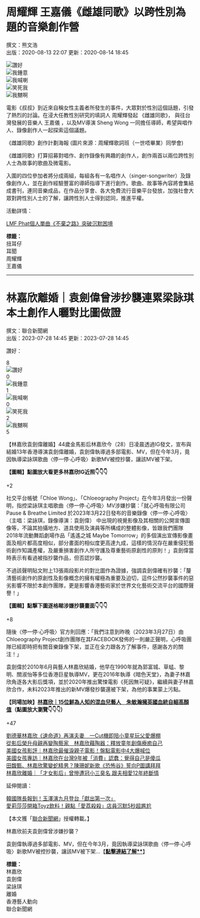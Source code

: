 # 周耀輝 王嘉儀《雌雄同歌》以跨性別為題的音樂創作營

撰文：熊文浩  
出版：2020-08-13 22:07 更新：2020-08-14 18:45  

![讚好](https://social-reaction-api.hk01.com/static/images/social-reaction-like.png)  
![我鍾意](https://social-reaction-api.hk01.com/static/images/social-reaction-heart.png)  
![我喊喇](https://social-reaction-api.hk01.com/static/images/social-reaction-sad.png)  
![笑死我](https://social-reaction-api.hk01.com/static/images/social-reaction-laugh.png)  
![我嬲啊](https://social-reaction-api.hk01.com/static/images/social-reaction-angry.png)  

電影《叔叔》到近來自稱女性主義者所發生的事件，大眾對於性別這個話題，引發了熱烈的討論。在浸大任教性別研究的填詞人 周耀輝發起 《雌雄同歌》， 與往台灣發展的音樂人 王嘉儀 ，以及MV導演 Sheng Wong 一同擔任導師，希望與唱作人、錄像創作人一起探索這個議題。

《雌雄同歌》創作計劃海報 (圖片來源：周耀輝歌詞班（一世唔畢業）同學會)

《雌雄同歌》打算招募對唱作、創作錄像有興趣的創作人，創作兩首以兩位跨性別人士為故事的歌曲及微電影。

入圍的四位參加者將分成兩組，每組各有一名唱作人（singer-songwriter）及錄像創作人，並在創作經驗豐富的導師指導下進行創作。歌曲、故事等內容將會集結成書刊，連同音樂成品，在作品分享會、各大免費流行音樂平台發放，加強社會大眾對跨性別人士的了解，讓跨性別人士得到認同，推進平權。

活動詳情：

[LMF Phat個人單曲《不棄之路》突破沉默困境](http://hk01.com/扭耳仔/510727/lmf-phat個人單曲-不棄之路-突破沉默困境)  

**標籤：**  
扭耳仔  
耳聞  
周耀輝  
王嘉儀  

---

# 林嘉欣離婚｜袁劍偉曾涉抄襲連累梁詠琪　本土創作人曬對比圖做證

撰文：聯合新聞網  
出版：2023-07-28 14:45 更新：2023-07-28 14:45  

讚好：

8  
![讚好](https://social-reaction-api.hk01.com/static/images/social-reaction-like.png)  
0  
![我鍾意](https://social-reaction-api.hk01.com/static/images/social-reaction-heart.png)  
1  
![我喊喇](https://social-reaction-api.hk01.com/static/images/social-reaction-sad.png)  
0  
![笑死我](https://social-reaction-api.hk01.com/static/images/social-reaction-laugh.png)  
2  
![我嬲啊](https://social-reaction-api.hk01.com/static/images/social-reaction-angry.png)  
5  

【林嘉欣袁劍偉離婚】44歲金馬影后林嘉欣今（28）日凌晨透過IG發文，宣布與結婚13年香港導演袁劍偉離婚，袁劍偉執導過多部電影、MV，但在今年3月，竟因執導梁詠琪歌曲〈停一停·心呼吸〉新歌MV被控抄襲，讓該MV被下架。

**【圖輯】點圖放大看更多林嘉欣IG近照👇👇👇**

+2

社交平台帳號「Chloe Wong」、「Chloeography Project」在今年3月發出一份聲明，指控梁詠琪主唱歌曲〈停一停·心呼吸〉MV涉嫌抄襲：「就心呼吸有限公司 Pause & Breathe Limited 於2023年3月22日發布的音樂錄像〈停一停·心呼吸〉（主唱：梁詠琪，錄像導演：袁劍偉） 中出現的視覺影像及其相關的公開宣傳圖像等，不論其拍攝地方、道具使用及演員等所構成的整體影像，皆跟我們團隊 2018年流動舞蹈劇場作品「遙遙之城 Maybe Tomorrow」的多個演出宣傳影像畫面及相片都高度相似，部分畫面的相似度更高達九成，這樣的情況存在嚴重侵犯藝術創作知識產權，及嚴重損害創作人所守護及尊重藝術原創性的原則！」袁劍偉當時表示有看過被指抄襲作品，但否認抄襲。

不過該聲明貼文附上13張兩段影片的對比圖作為證據，強調袁劍偉確有抄襲：「釐清藝術創作的原創性及影像概念的擁有權極為重要及迫切，這件公然抄襲事件的惡劣影響不限於本創作團隊，更是影響香港藝術家於世界文化藝術交流平台的國際聲譽！」

**【圖輯】點撃下圖逐格睇涉嫌抄襲畫面👇👇👇**

+8

隨後〈停一停·心呼吸〉官方則回應：「我們注意到昨晚（2023年3月27日）由Chloeography Project創作團隊在其FACEBOOK發佈的一則嚴正聲明，心呼吸團隊已經即時把有關音樂錄像下架，並正在全力跟各方了解事件，感謝各方的關注！」

袁劍偉於2010年6月與藝人林嘉欣結婚，他早在1990年就為郭富城、草蜢、黎明、關淑怡等多位香港巨星執導MV，更在2016年執導《暗色天堂》，為妻子林嘉欣角逐各大影后獎項，並於2020年推出驚悚電影《死因無可疑》，繼續與妻子林嘉欣合作，未料2023年推出的新MV爆發抄襲還被下架，為他的事業蒙上污點。

**【同場加映】**[**林嘉欣｜15位鮮為人知的混血兒藝人　朱敏瀚擁英國血統自細高顏值**](/article/575034)**（點圖放大瀏覽👇👇👇）**

+47

[劉德華林嘉欣《速命道》再演夫妻　一Cut機即陪小童星玩父愛爆棚](/%E9%9B%BB%E5%BD%B1/890322/%E5%8A%89%E5%BE%B7%E8%8F%AF%E6%9E%97%E5%98%89%E6%AC%A3-%E9%80%9F%E5%91%BD%E9%81%93-%E5%86%8D%E6%BC%94%E5%A4%AB%E5%A6%BB-%E4%B8%80cut%E6%A9%9F%E5%8D%B3%E9%99%AA%E5%B0%8F%E7%AB%A5%E6%98%9F%E7%8E%A9%E7%88%B6%E6%84%9B%E7%88%86%E6%A3%9A)  
[從影后榮升母親再變陶藝家　林嘉欣藉陶器：釋放童年創傷療癒自己](/%E7%9F%A5%E6%80%A7%E5%A5%B3%E7%94%9F/866783/%E5%BE%9E%E5%BD%B1%E5%90%8E%E6%A6%AE%E5%8D%87%E6%AF%8D%E8%A6%AA%E5%86%8D%E8%AE%8A%E9%99%B6%E8%97%9D%E5%AE%B6-%E6%9E%97%E5%98%89%E6%AC%A3%E8%97%89%E9%99%B6%E5%99%A8-%E9%87%8B%E6%94%BE%E7%AB%A5%E5%B9%B4%E5%89%B5%E5%82%B7%E7%99%82%E7%99%92%E8%87%AA%E5%B7%B1)  
[美國女孩影評｜林嘉欣最催淚親子電影！盤點電影中4大爆喊位](/%E9%9B%BB%E5%BD%B1/745796/%E7%BE%8E%E5%9C%8B%E5%A5%B3%E5%AD%A9%E5%BD%B1%E8%A9%95-%E6%9E%97%E5%98%89%E6%AC%A3%E6%9C%80%E5%82%AC%E6%B7%9A%E8%A6%AA%E5%AD%90%E9%9B%BB%E5%BD%B1-%E7%9B%A4%E9%BB%9E%E9%9B%BB%E5%BD%B1%E4%B8%AD4%E5%A4%A7%E7%88%86%E5%96%8A%E4%BD%8D)  
[美國女孩專訪｜林嘉欣在台灣9年被「消費」認蠢：覺得自己是傻瓜](/%E9%9B%BB%E5%BD%B1/702379/%E7%BE%8E%E5%9C%8B%E5%A5%B3%E5%AD%A9%E5%B0%88%E8%A8%AA-%E6%9E%97%E5%98%89%E6%AC%A3%E5%9C%A8%E5%8F%B0%E7%81%A39%E5%B9%B4%E8%A2%AB-%E6%B6%88%E8%B2%BB-%E8%AA%8D%E8%A0%A2-%E8%A6%BA%E5%BE%97%E8%87%AA%E5%B7%B1%E6%98%AF%E5%82%BB%E7%93%9C)  
[田馥甄、林嘉欣驚變蛇精男？陳珊妮新歌《恐怖谷》誓向P圖講拜拜](/%E7%9C%BE%E6%A8%82%E8%BF%B7/355734/%E7%94%B0%E9%A6%A5%E7%94%9F-%E6%9E%97%E5%98%89%E6%AC%A3%E9%A9%9A%E8%AE%8A%E8%9B%87%E7%B2%BE%E7%94%B7-%E9%99%B3%E7%8F%8A%E5%A6%AE%E6%96%B0%E6%AD%8C-%E6%81%90%E6%80%96%E8%B0%B7-%E8%AA%93%E5%90%91p%E5%9C%96%E8%AC%9B%E6%8B%9C%E6%8B%9C)  
[林嘉欣離婚｜「才女影后」曾慘遭冠小三臭名 跟夫相愛12年終斷情](/%E8%AB%87%E6%83%85%E8%AA%AA%E6%80%A7/924118/%E6%9E%97%E5%98%89%E6%AC%A3%E9%9B%A2%E5%A9%9A-%E6%89%8D%E5%A5%B3%E5%BD%B1%E5%90%8E-%E6%9B%BE%E6%85%98%E9%81%AD%E5%86%A0%E5%B0%8F%E4%B8%89%E8%87%AD%E5%90%8D-%E8%B7%9F%E5%A4%AB%E7%9B%B8%E6%84%9B12%E5%B9%B4%E7%B5%82%E6%96%B7%E6%83%85)  

延伸閱讀：

[韓國隊長報到！玉澤演九月登台「獻出第一次」](https://stars.udn.com/star/story/10091/7331390?ch=hk01)  
[愛莉莎莎開箱Toyz飲料！親點「愛荔殺殺」店員沉默5秒超尷尬](https://stars.udn.com/star/story/120661/7330920?ch=hk01)  

【本文獲「[聯合新聞網](https://udn.com/?ch=hk01)」授權轉載。】  

林嘉欣前夫袁劍偉曾涉嫌抄襲？

袁劍偉執導過多部電影、MV，但在今年3月，竟因執導梁詠琪歌曲〈停一停·心呼吸〉新歌MV被控抄襲，讓該MV被下架…【**[點擊連結了解**](/article/924220)**】  

**標籤：**  
林嘉欣  
袁劍偉  
梁詠琪  
離婚  
香港藝人動向  
聯合新聞網  